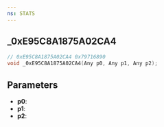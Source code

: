 ```yaml
---
ns: STATS
---
```

## _0xE95C8A1875A02CA4

```c
// 0xE95C8A1875A02CA4 0x79716890
void _0xE95C8A1875A02CA4(Any p0, Any p1, Any p2);
```


## Parameters
* **p0**: 
* **p1**: 
* **p2**: 


